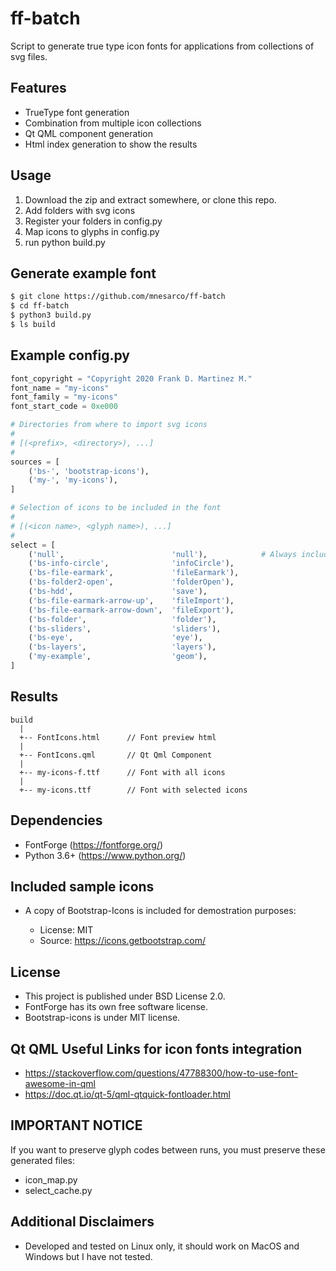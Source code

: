 # ff-batch

Script to generate true type icon fonts for applications from collections of svg files.

## Features

 * TrueType font generation
 * Combination from multiple icon collections
 * Qt QML component generation
 * Html index generation to show the results

## Usage

1. Download the zip and extract somewhere, or clone this repo.
2. Add folders with svg icons
3. Register your folders in config.py
4. Map icons to glyphs in config.py
5. run python build.py

## Generate example font

```bash
$ git clone https://github.com/mnesarco/ff-batch
$ cd ff-batch
$ python3 build.py
$ ls build
```

## Example config.py

```python
font_copyright = "Copyright 2020 Frank D. Martinez M."
font_name = "my-icons"
font_family = "my-icons"
font_start_code = 0xe000

# Directories from where to import svg icons
#
# [(<prefix>, <directory>), ...]
#
sources = [
    ('bs-', 'bootstrap-icons'),
    ('my-', 'my-icons'),
]

# Selection of icons to be included in the font
#
# [(<icon name>, <glyph name>), ...]
#
select = [
    ('null',                        'null'),            # Always include a default glyph (null)
    ('bs-info-circle',              'infoCircle'),
    ('bs-file-earmark',             'fileEarmark'),
    ('bs-folder2-open',             'folderOpen'),
    ('bs-hdd',                      'save'),
    ('bs-file-earmark-arrow-up',    'fileImport'),
    ('bs-file-earmark-arrow-down',  'fileExport'),
    ('bs-folder',                   'folder'),
    ('bs-sliders',                  'sliders'),
    ('bs-eye',                      'eye'),
    ('bs-layers',                   'layers'),
    ('my-example',                  'geom'),
]
```

## Results

```
build 
  |
  +-- FontIcons.html      // Font preview html
  |
  +-- FontIcons.qml       // Qt Qml Component
  |
  +-- my-icons-f.ttf      // Font with all icons
  |
  +-- my-icons.ttf        // Font with selected icons

```

## Dependencies

* FontForge (https://fontforge.org/)
* Python 3.6+ (https://www.python.org/)

## Included sample icons

* A copy of Bootstrap-Icons is included for demostration purposes:

  * License: MIT
  * Source: https://icons.getbootstrap.com/

## License

* This project is published under BSD License 2.0.
* FontForge has its own free software license.
* Bootstrap-icons is under MIT license.

## Qt QML Useful Links for icon fonts integration

 * https://stackoverflow.com/questions/47788300/how-to-use-font-awesome-in-qml
 * https://doc.qt.io/qt-5/qml-qtquick-fontloader.html

## IMPORTANT NOTICE

If you want to preserve glyph codes between runs, you must preserve these generated files:

 * icon_map.py
 * select_cache.py

## Additional Disclaimers

* Developed and tested on Linux only, it should work on MacOS and Windows but I have not tested.

